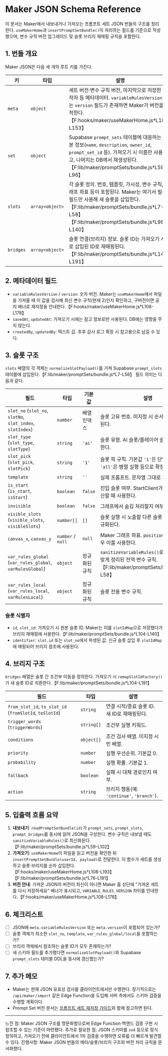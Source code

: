 # Maker JSON Schema Reference

이 문서는 Maker에서 내보내거나 가져오는 프롬프트 세트 JSON 번들의 구조를 정리한다. `useMakerHome`과 `insertPromptSetBundle()`이 처리하는 필드를 기준으로 작성했으며, 변수 규칙 버전 업그레이드 및 슬롯 브리지 재매핑 규칙을 포함한다.

## 1. 번들 개요
Maker JSON은 다음 세 개의 루트 키를 가진다.

| 키 | 타입 | 설명 |
| --- | --- | --- |
| `meta` | `object` | 세트 버전·변수 규칙 버전, 마지막으로 저장한 제작자 등 메타데이터. `variableRulesVersion` 또는 `version` 필드가 존재하면 Maker가 버전을 추적한다.【F:hooks/maker/useMakerHome.js†L108-L153】 |
| `set` | `object` | Supabase `prompt_sets` 테이블에 대응하는 기본 정보(`name`, `description`, `owner_id`, `prompt_set_id` 등). 가져오기 시 이름만 사용되고, 나머지는 DB에서 재생성된다.【F:lib/maker/promptSets/bundle.js†L59-L96】 |
| `slots` | `array<object>` | 각 슬롯 정의. 번호, 템플릿, 가시성, 변수 규칙, 그래프 좌표 등이 포함된다. Maker는 여기서 필수 필드만 사용해 새 슬롯을 삽입한다.【F:lib/maker/promptSets/bundle.js†L7-L58】【F:lib/maker/promptSets/bundle.js†L98-L140】 |
| `bridges` | `array<object>` | 슬롯 연결(브리지) 정보. 슬롯 ID는 가져오기 시 새로 삽입된 ID로 재매핑된다.【F:lib/maker/promptSets/bundle.js†L142-L191】 |

## 2. 메타데이터 필드
- `variableRulesVersion` / `version`: 숫자 버전. Maker는 `useMakerHome`에서 파일을 가져올 때 이 값을 검사해 최신 변수 규칙(현재 2)인지 확인하고, 구버전이면 공지 배너로 재저장을 안내한다.【F:hooks/maker/useMakerHome.js†L108-L178】
- `savedAt`, `updatedAt`: 가져오기 시에는 참고 정보로만 사용된다. DB에는 영향을 주지 않는다.
- `createdBy`, `updatedBy`: 텍스트 값. 추후 감사 로그 확장 시 참고용으로 남길 수 있다.

## 3. 슬롯 구조
`slots` 배열의 각 객체는 `normalizeSlotPayload()`를 거쳐 Supabase `prompt_slots` 테이블에 삽입된다.【F:lib/maker/promptSets/bundle.js†L7-L58】 필드 의미는 다음과 같다.

| 필드 | 타입 | 기본값 | 설명 |
| --- | --- | --- | --- |
| `slot_no` (`slot_no`, `slotNo`, `slot_index`, `slotIndex`) | `number` | 배열 인덱스 | 슬롯 고유 번호. 미지정 시 순서대로 자동 배정된다. |
| `slot_type` (`slot_type`, `slotType`) | `string` | `'ai'` | 슬롯 유형. AI 슬롯/플레이어 슬롯 구분에 사용한다. |
| `slot_pick` (`slot_pick`, `slotPick`) | `string` | `'1'` | 슬롯 픽 규칙. 기본값 `'1'`은 단일 응답, `'all'`은 병렬 실행 등으로 확장될 수 있다. |
| `template` | `string` | `''` | 실제 프롬프트. 문자열 그대로 저장된다. |
| `is_start` (`is_start`, `isStart`) | `boolean` | `false` | 진입 슬롯 여부. StartClient가 초기 슬롯을 계산할 때 사용한다. |
| `invisible` | `boolean` | `false` | 그래프에서 숨김 처리할지 여부. |
| `visible_slots` (`visible_slots`, `visibleSlots`) | `number[]` | `[]` | 슬롯 실행 시 노출할 다른 슬롯 목록. 숫자로 정규화된다. |
| `canvas_x`, `canvas_y` | `number` \/ `null` | `null` | Maker 그래프 좌표. `position.x/y`가 있을 경우 이를 사용한다. |
| `var_rules_global` (`var_rules_global`, `varRulesGlobal`) | `object` | 정규화된 규칙 | `sanitizeVariableRules()`로 최신 스키마에 맞게 정리된 전역 변수 규칙.【F:lib/maker/promptSets/bundle.js†L7-L58】 |
| `var_rules_local` (`var_rules_local`, `varRulesLocal`) | `object` | 정규화된 규칙 | 슬롯 전용 변수 규칙. |

### 슬롯 식별자
- `id`, `slot_id`: 가져오기 시 원본 슬롯 ID. Maker는 이를 `slotIdMap`으로 저장했다가 브리지 재매핑에 사용한다.【F:lib/maker/promptSets/bundle.js†L104-L140】
- `identifier`: `slot.id` 또는 `slot_no`에서 파생된 값. 신규 슬롯 삽입 후 `slotIdMap`에 매핑되어 브리지 참조에 사용된다.

## 4. 브리지 구조
`bridges` 배열은 슬롯 간 조건부 이동을 정의한다. 가져오기 시 `remapSlotIdFactory()`가 새 슬롯 ID로 치환한다.【F:lib/maker/promptSets/bundle.js†L104-L191】

| 필드 | 타입 | 설명 |
| --- | --- | --- |
| `from_slot_id`, `to_slot_id` (`fromSlotId`, `toSlotId`) | `string` | 연결 시작/종료 슬롯 ID. 새 ID로 재매핑된다. |
| `trigger_words` (`triggerWords`) | `string[]` | 조건부 실행 키워드. |
| `conditions` | `object[]` | 조건 검사 배열. 미지정 시 빈 배열. |
| `priority` | `number` | 실행 우선순위. 기본값 0. |
| `probability` | `number` | 실행 확률. 기본값 1. |
| `fallback` | `boolean` | 실패 시 대체 경로인지 여부. |
| `action` | `string` | 브리지 행동(예: `'continue'`, `'branch'`). |

## 5. 입출력 흐름 요약
1. **내보내기**: `readPromptSetBundle(id)`가 `prompt_sets`, `prompt_slots`, `prompt_bridges`를 동시에 읽어 JSON을 구성한다. 변수 규칙은 내보낼 때도 `sanitizeVariableRules()`로 최신화된다.【F:lib/maker/promptSets/bundle.js†L59-L102】
2. **가져오기**: `useMakerHome`이 파일을 읽고 버전을 확인한 뒤 `insertPromptSetBundle(userId, payload)`로 전달한다. 이 함수가 세트를 생성하고 슬롯·브리지를 순차 삽입한다.【F:hooks/maker/useMakerHome.js†L108-L193】【F:lib/maker/promptSets/bundle.js†L76-L191】
3. **버전 안내**: 가져온 JSON의 버전이 최신이 아니면 Maker 홈 상단에 "가져온 세트를 다시 저장하세요" 배너가 표시되고, `VARIABLE_RULES_VERSION` 차이를 안내한다.【F:hooks/maker/useMakerHome.js†L108-L178】

## 6. 체크리스트
- [ ] JSON에 `meta.variableRulesVersion` 또는 `meta.version`이 포함되어 있는가?
- [ ] 슬롯 객체가 최소한 `slot_no`, `template`, `var_rules_global/local`을 포함하는가?
- [ ] 브리지 객체에서 참조하는 슬롯 ID가 모두 존재하는가?
- [ ] 새 스키마 필드를 추가했다면 `normalizeSlotPayload()`와 Supabase `prompt_slots` 테이블 DDL을 동시에 갱신했는가?

## 7. 추가 메모
- Maker는 현재 JSON 유효성 검사를 클라이언트에서만 수행한다. 장기적으로는 `/api/maker/import` 같은 Edge Function을 도입해 서버 측에서도 스키마 검증을 수행할 계획이다.
- Prompt Set 버전 문서는 [프롬프트 세트 재저장 가이드](./rank-prompt-set-versioning-guide.md)와 함께 참고하면 된다.

---
느낀 점: Maker JSON 구조를 명문화함으로써 Edge Function·백엔드 검증 구현 시 참조할 수 있는 기준이 마련됐다.
추가로 필요한 점: JSON 스키마를 `zod` 등으로 정식 정의하고, 가져오기 전에 클라이언트에서 1차 검증을 수행하면 오류를 더 빠르게 발견할 수 있다.
진행사항: Maker JSON 번들의 메타/슬롯/브리지 구조와 버전 처리 규칙을 문서화했다.
